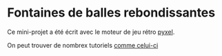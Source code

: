 # Fontaines de balles rebondissantes

Ce mini-projet a été écrit avec le moteur de jeu rétro [pyxel](https://github.com/kitao/pyxel/blob/main/docs/README.fr.md).

On peut trouver de nombrex tutoriels [comme celui-ci](https://nuitducode.github.io/DOCUMENTATION/PYTHON/01-presentation/) 
